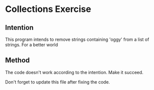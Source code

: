# Collections Exercise

## Intention

This program intends to remove strings containing 'oggy' from a list of strings.
For a better world

## Method

The code doesn't work according to the intention. Make it succeed.

Don't forget to update this file after fixing the code.
